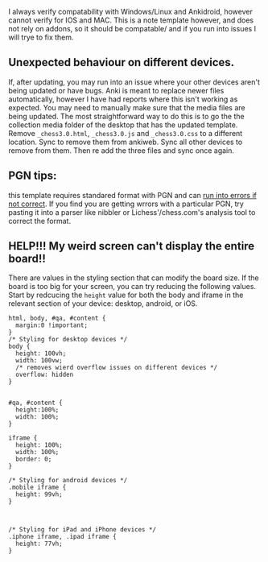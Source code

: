 I always verify compatability with Windows/Linux and Ankidroid, however cannot verify for IOS and MAC. This is a note template however, and does not rely on addons, so it should be compatable/ and if you run into issues I will trye to fix them. 

## Unexpected behaviour on different devices. 

If, after updating, you may run into an issue where your other devices aren't being updated or have bugs. Anki is meant to replace newer files automatically, however I have had reports where this isn't working as expected. You may need to manually make sure that the media files are being updated. The most straightforward way to do this is to go the the collection media folder of the desktop that has the updated template. Remove `_chess3.0.html`, `_chess3.0.js` and `_chess3.0.css` to a different location. Sync to remove them from ankiweb. Sync all other devices to remove from them. Then re add the three files and sync once again.  

## PGN tips:

this template requires standared format with PGN and can [run into errors if not correct](https://github.com/TowelSniffer/Anki-Chess-2.0/issues/50). If you find you are getting wrrors with a particular PGN, try pasting it into a parser like nibbler or Lichess'/chess.com's analysis tool to correct the format.

## HELP!!! My weird screen can't display the entire board!!

There are values in the styling section that can modify the board size. If the board is too big for your screen, you can try reducing the following values. Start by redcucing the `height` value for both the body and iframe in the relevant section of your device: desktop, android, or iOS.

```
html, body, #qa, #content {
  margin:0 !important;
}
/* Styling for desktop devices */
body {
  height: 100vh;
  width: 100vw;
  /* removes wierd overflow issues on different devices */
  overflow: hidden
}


#qa, #content {
  height:100%;
  width: 100%;
}

iframe {
  height: 100%;
  width: 100%;
  border: 0;
}

/* Styling for android devices */
.mobile iframe {
  height: 99vh;
}



/* Styling for iPad and iPhone devices */
.iphone iframe, .ipad iframe {
  height: 77vh;
}
```
